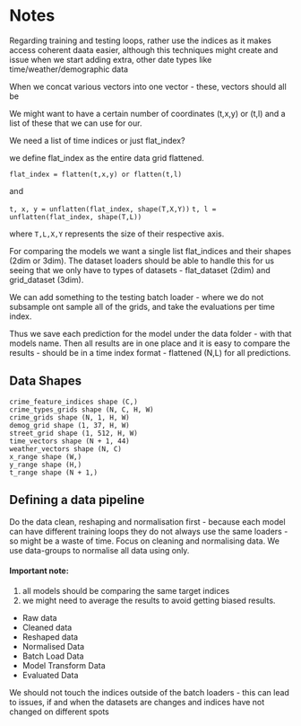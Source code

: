 # Notes

Regarding training and testing loops, rather use the indices as it makes access coherent daata easier,
although this techniques might create and issue when we start adding extra, other date types
like time/weather/demographic data

When we concat various vectors into one vector - these, vectors should all be 

We might want to have a certain number of coordinates (t,x,y) or (t,l) and
a list of these that we can use for our.

We need a list of time indices or just flat_index?

we define flat_index as the entire data grid flattened.


`flat_index = flatten(t,x,y) or flatten(t,l)`

and

`t, x, y = unflatten(flat_index, shape(T,X,Y))`
`t, l = unflatten(flat_index, shape(T,L))`


where `T,L,X,Y` represents the size of their respective axis.


For comparing the models we want a single list flat_indices
and their shapes (2dim or 3dim). The dataset loaders should
be able to handle this for us seeing that we only have to 
types of datasets - flat_dataset (2dim) and grid_dataset (3dim). 

We can add something to the testing batch loader - where we do not subsample ont sample all of the grids, 
and take the evaluations per time index.


Thus we save each prediction for the model under the data folder - with that models name. Then all results are in one
 place and it is easy to compare the results - should be in a time index format - flattened (N,L) for all predictions.  


## Data Shapes

	crime_feature_indices shape (C,)
    crime_types_grids shape (N, C, H, W)
	crime_grids shape (N, 1, H, W)
	demog_grid shape (1, 37, H, W)
	street_grid shape (1, 512, H, W)
	time_vectors shape (N + 1, 44)
	weather_vectors shape (N, C)
	x_range shape (W,)
	y_range shape (H,)
	t_range shape (N + 1,)
	
## Defining a data pipeline
Do the data clean, reshaping and normalisation first - because each model can 
have different training loops they do not always use the same loaders - so might be a waste of time.
Focus on cleaning and normalising data. We use data-groups to normalise all data using only. 

#### Important note:
1. all models should be comparing the same target indices
2. we might need to average the results to avoid getting biased results.  
 
- Raw data
- Cleaned data
- Reshaped data
- Normalised Data
- Batch Load Data
- Model Transform Data
- Evaluated Data 

We should not touch the indices outside of the batch loaders - this can lead to issues,
if and when the datasets are changes and indices have not changed on different spots